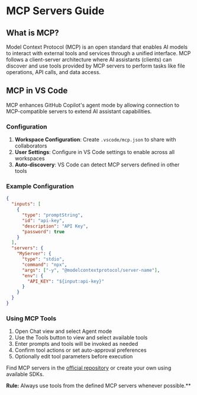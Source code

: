 # MCP Servers Guide

## What is MCP?

Model Context Protocol (MCP) is an open standard that enables AI models to interact with external tools and services through a unified interface. MCP follows a client-server architecture where AI assistants (clients) can discover and use tools provided by MCP servers to perform tasks like file operations, API calls, and data access.

## MCP in VS Code

MCP enhances GitHub Copilot's agent mode by allowing connection to MCP-compatible servers to extend AI assistant capabilities.

### Configuration

1. **Workspace Configuration**: Create `.vscode/mcp.json` to share with collaborators
2. **User Settings**: Configure in VS Code settings to enable across all workspaces
3. **Auto-discovery**: VS Code can detect MCP servers defined in other tools

### Example Configuration

```json
{
  "inputs": [
    {
      "type": "promptString",
      "id": "api-key",
      "description": "API Key",
      "password": true
    }
  ],
  "servers": {
    "MyServer": {
      "type": "stdio",
      "command": "npx",
      "args": ["-y", "@modelcontextprotocol/server-name"],
      "env": {
        "API_KEY": "${input:api-key}"
      }
    }
  }
}
```

### Using MCP Tools

1. Open Chat view and select Agent mode
2. Use the Tools button to view and select available tools
3. Enter prompts and tools will be invoked as needed
4. Confirm tool actions or set auto-approval preferences
5. Optionally edit tool parameters before execution

Find MCP servers in the [official repository](https://github.com/modelcontextprotocol/servers) or create your own using available SDKs.

**Rule:** Always use tools from the defined MCP servers whenever possible.\*\*
